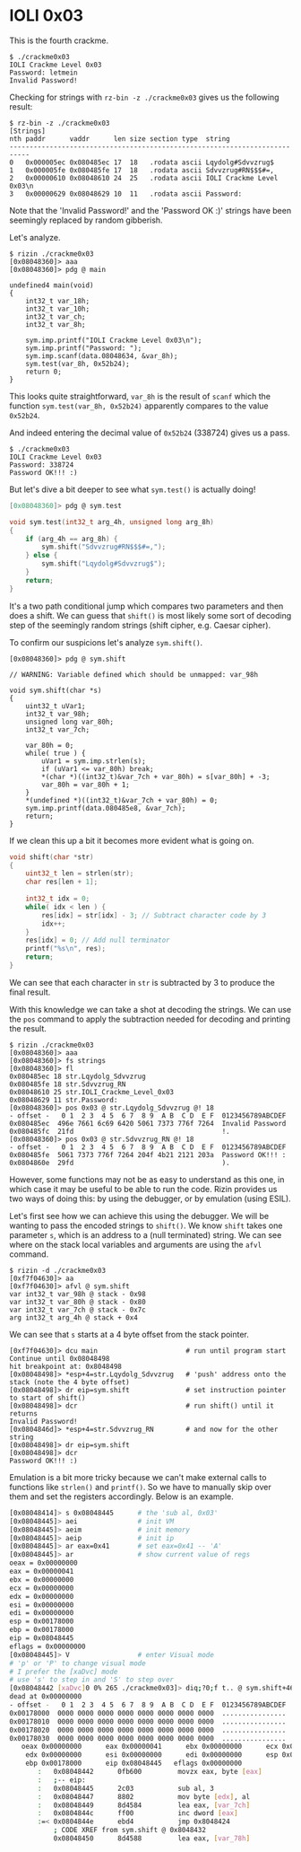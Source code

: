 # IOLI 0x03

This is the fourth crackme.

```
$ ./crackme0x03
IOLI Crackme Level 0x03
Password: letmein
Invalid Password!
```

Checking for strings with `rz-bin -z ./crackme0x03` gives us the following result:

```
$ rz-bin -z ./crackme0x03
[Strings]
nth paddr      vaddr      len size section type  string                    
---------------------------------------------------------------------------
0   0x000005ec 0x080485ec 17  18   .rodata ascii Lqydolg#Sdvvzrug$
1   0x000005fe 0x080485fe 17  18   .rodata ascii Sdvvzrug#RN$$$#=,
2   0x00000610 0x08048610 24  25   .rodata ascii IOLI Crackme Level 0x03\n
3   0x00000629 0x08048629 10  11   .rodata ascii Password: 
```

Note that the 'Invalid Password!' and the 'Password OK :)' strings have been seemingly replaced by random
gibberish.

Let's analyze.

```
$ rizin ./crackme0x03
[0x08048360]> aaa
[0x08048360]> pdg @ main

undefined4 main(void)
{
    int32_t var_18h;
    int32_t var_10h;
    int32_t var_ch;
    int32_t var_8h;
    
    sym.imp.printf("IOLI Crackme Level 0x03\n");
    sym.imp.printf("Password: ");
    sym.imp.scanf(data.08048634, &var_8h);
    sym.test(var_8h, 0x52b24);
    return 0;
}
```

This looks quite straightforward, `var_8h` is the result of `scanf` which the function `sym.test(var_8h, 0x52b24)`
apparently compares to the value `0x52b24`.

And indeed entering the decimal value of `0x52b24` (338724) gives us a pass.

```
$ ./crackme0x03
IOLI Crackme Level 0x03
Password: 338724
Password OK!!! :)
```

But let's dive a bit deeper to see what `sym.test()` is actually doing!

```C
[0x08048360]> pdg @ sym.test

void sym.test(int32_t arg_4h, unsigned long arg_8h)
{
    if (arg_4h == arg_8h) {
        sym.shift("Sdvvzrug#RN$$$#=,");
    } else {
        sym.shift("Lqydolg#Sdvvzrug$");
    }
    return;
}
```

It's a two path conditional jump which compares two parameters and then does a shift. We can guess that `shift()`
is most likely some sort of decoding step of the seemingly random strings (shift cipher, e.g. Caesar cipher).

To confirm our suspicions let's analyze `sym.shift()`.

```
[0x08048360]> pdg @ sym.shift

// WARNING: Variable defined which should be unmapped: var_98h

void sym.shift(char *s)
{
    uint32_t uVar1;
    int32_t var_98h;
    unsigned long var_80h;
    int32_t var_7ch;
    
    var_80h = 0;
    while( true ) {
        uVar1 = sym.imp.strlen(s);
        if (uVar1 <= var_80h) break;
        *(char *)((int32_t)&var_7ch + var_80h) = s[var_80h] + -3;
        var_80h = var_80h + 1;
    }
    *(undefined *)((int32_t)&var_7ch + var_80h) = 0;
    sym.imp.printf(data.080485e8, &var_7ch);
    return;
}
```

If we clean this up a bit it becomes more evident what is going on.

```C
void shift(char *str)
{
    uint32_t len = strlen(str);
    char res[len + 1];
    
    int32_t idx = 0;
    while( idx < len ) {
        res[idx] = str[idx] - 3; // Subtract character code by 3
        idx++;
    }
    res[idx] = 0; // Add null terminator
    printf("%s\n", res);
    return;
}
```

We can see that each character in `str` is subtracted by 3 to produce the final result.

With this knowledge we can take a shot at decoding the strings. We can use the `pos` command to apply
the subtraction needed for decoding and printing the result.

```shell
$ rizin ./crackme0x03
[0x08048360]> aaa
[0x08048360]> fs strings
[0x08048360]> fl
0x080485ec 18 str.Lqydolg_Sdvvzrug
0x080485fe 18 str.Sdvvzrug_RN
0x08048610 25 str.IOLI_Crackme_Level_0x03
0x08048629 11 str.Password:
[0x08048360]> pos 0x03 @ str.Lqydolg_Sdvvzrug @! 18
- offset -   0 1  2 3  4 5  6 7  8 9  A B  C D  E F  0123456789ABCDEF
0x080485ec  496e 7661 6c69 6420 5061 7373 776f 7264  Invalid Password
0x080485fc  21fd                                     !.
[0x08048360]> pos 0x03 @ str.Sdvvzrug_RN @! 18
- offset -   0 1  2 3  4 5  6 7  8 9  A B  C D  E F  0123456789ABCDEF
0x080485fe  5061 7373 776f 7264 204f 4b21 2121 203a  Password OK!!! :
0x0804860e  29fd                                     ).
```

However, some functions may not be as easy to understand as this one, in which case it may be useful to be able to run
the code. Rizin provides us two ways of doing this: by using the debugger, or by emulation (using ESIL). 

Let's first see how we can achieve this using the debugger. We will be wanting to pass the encoded strings
to `shift()`. We know `shift` takes one parameter `s`, which is an address to a (null terminated) string.
We can see where on the stack local variables and arguments are using the `afvl` command.

```shell
$ rizin -d ./crackme0x03
[0xf7f04630]> aa
[0xf7f04630]> afvl @ sym.shift
var int32_t var_98h @ stack - 0x98
var int32_t var_80h @ stack - 0x80
var int32_t var_7ch @ stack - 0x7c
arg int32_t arg_4h @ stack + 0x4
```

We can see that `s` starts at a 4 byte offset from the stack pointer.

```shell
[0xf7f04630]> dcu main                      # run until program start
Continue until 0x08048498
hit breakpoint at: 0x8048498
[0x08048498]> *esp+4=str.Lqydolg_Sdvvzrug   # 'push' address onto the stack (note the 4 byte offset)
[0x08048498]> dr eip=sym.shift              # set instruction pointer to start of shift()
[0x08048498]> dcr                           # run shift() until it returns
Invalid Password!
[0x0804846d]> *esp+4=str.Sdvvzrug_RN        # and now for the other string
[0x08048498]> dr eip=sym.shift
[0x08048498]> dcr
Password OK!!! :)
```

Emulation is a bit more tricky because we can't make external calls to functions like `strlen()` and `printf()`.
So we have to manually skip over them and set the registers accordingly. Below is an example.

```bash
[0x08048414]> s 0x08048445		# the 'sub al, 0x03'
[0x08048445]> aei				# init VM
[0x08048445]> aeim				# init memory
[0x08048445]> aeip				# init ip
[0x08048445]> ar eax=0x41		# set eax=0x41 -- 'A'
[0x08048445]> ar				# show current value of regs
oeax = 0x00000000
eax = 0x00000041
ebx = 0x00000000
ecx = 0x00000000
edx = 0x00000000
esi = 0x00000000
edi = 0x00000000
esp = 0x00178000
ebp = 0x00178000
eip = 0x08048445
eflags = 0x00000000
[0x08048445]> V					# enter Visual mode
# 'p' or 'P' to change visual mode
# I prefer the [xaDvc] mode
# use 's' to step in and 'S' to step over
[0x08048442 [xaDvc]0 0% 265 ./crackme0x03]> diq;?0;f t.. @ sym.shift+46 # 0x8048442
dead at 0x00000000
- offset -   0 1  2 3  4 5  6 7  8 9  A B  C D  E F  0123456789ABCDEF
0x00178000  0000 0000 0000 0000 0000 0000 0000 0000  ................
0x00178010  0000 0000 0000 0000 0000 0000 0000 0000  ................
0x00178020  0000 0000 0000 0000 0000 0000 0000 0000  ................
0x00178030  0000 0000 0000 0000 0000 0000 0000 0000  ................
   oeax 0x00000000      eax 0x00000041      ebx 0x00000000      ecx 0x00000000
    edx 0x00000000      esi 0x00000000      edi 0x00000000      esp 0x00178000
    ebp 0x00178000      eip 0x08048445   eflags 0x00000000
       :   0x08048442      0fb600         movzx eax, byte [eax]
       :   ;-- eip:
       :   0x08048445      2c03           sub al, 3
       :   0x08048447      8802           mov byte [edx], al
       :   0x08048449      8d4584         lea eax, [var_7ch]
       :   0x0804844c      ff00           inc dword [eax]
       :=< 0x0804844e      ebd4           jmp 0x8048424
           ; CODE XREF from sym.shift @ 0x8048432
           0x08048450      8d4588         lea eax, [var_78h]
```
